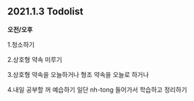 ## 2021.1.3 Todolist



**오전/오후**

1.청소하기

2.상호형 약속 미루기

3.상호형 약속을 오늘하거나 형조 약속을 오늘로 하거나

4.내일 공부할 꺼 예습하기 일단 nh-tong 들어가서 학습하고 정리하기

